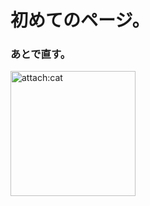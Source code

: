 # 初めてのページ。
### あとで直す。
<img src="https://www.facebook.com/photo.php?fbid=10215433492816435&set=a.2587731938514.2150980.1411026677&type=3" alt="attach:cat" title="attach:cat" width="200" height="200">

